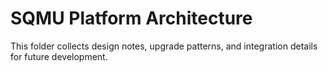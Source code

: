 # SQMU Platform Architecture

This folder collects design notes, upgrade patterns, and integration details for future development.
